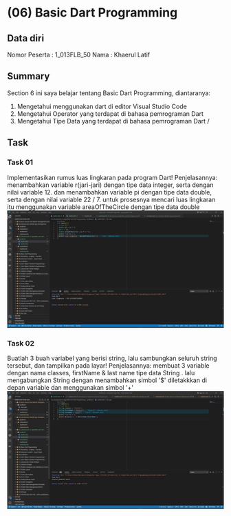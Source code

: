# (06) Basic Dart Programming
## Data diri 
Nomor Peserta  : 1_013FLB_50
Nama : Khaerul Latif

## Summary 
Section 6 ini saya belajar tentang Basic Dart Programming, diantaranya:
1. Mengetahui menggunakan dart di editor Visual Studio Code
2. Mengetahui Operator yang terdapat di bahasa pemrograman Dart
3. Mengetahui Tipe Data yang terdapat di bahasa pemrograman Dart
/
## Task
### Task 01
Implementasikan rumus luas lingkaran pada program Dart!
Penjelasannya:
menambahkan variable r(jari-jari) dengan tipe data integer, serta dengan nilai variable 12. dan menambahkan variable pi dengan tipe data double, serta dengan nilai variable 22 / 7. untuk prosesnya mencari luas lingkaran itu menggunakan variable areaOfTheCircle dengan tipe data double
![imgTask01](screenshoot/Task01.png)

### Task 02
Buatlah 3 buah variabel yang berisi string, lalu sambungkan seluruh string tersebut, dan tampilkan pada layar!
Penjelasannya:
membuat 3 variable dengan nama classes, firstName & last name  tipe data String . lalu mengabungkan String dengan menambahkan simbol '$' diletakkkan di depan variable dan menggunakan simbol '+'
![imgTask02](screenshoot/Task02.png)